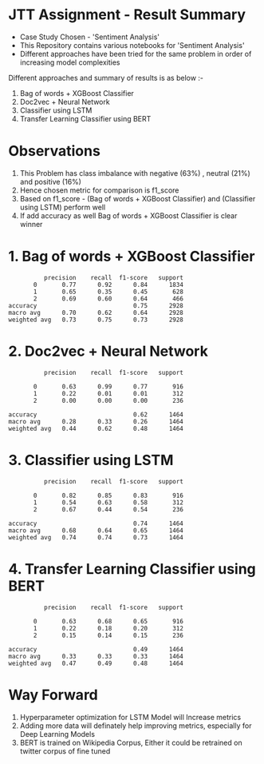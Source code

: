 # JTT Assignment - Result Summary
- Case Study Chosen - 'Sentiment Analysis'
- This Repository contains various notebooks for 'Sentiment Analysis'<br />
- Different approaches have been tried for the same problem in order of increasing model complexities

Different approaches and summary of results is as below :- <br />
1. Bag of words + XGBoost Classifier
2. Doc2vec + Neural Network
3. Classifier using LSTM 
4. Transfer Learning Classifier using BERT


# Observations
1. This Problem has class imbalance with negative (63%) , neutral (21%) and positive (16%) <br />
2. Hence chosen metric for comparison is f1_score
3. Based on f1_score - (Bag of words + XGBoost Classifier) and (Classifier using LSTM) perform well
4. If add accuracy as well Bag of words + XGBoost Classifier is clear winner

# 1. Bag of words + XGBoost Classifier
              precision    recall  f1-score   support
           0       0.77      0.92      0.84      1834
           1       0.65      0.35      0.45       628
           2       0.69      0.60      0.64       466
    accuracy                           0.75      2928
    macro avg      0.70      0.62      0.64      2928
    weighted avg   0.73      0.75      0.73      2928

# 2. Doc2vec + Neural Network
              precision    recall  f1-score   support

           0       0.63      0.99      0.77       916
           1       0.22      0.01      0.01       312
           2       0.00      0.00      0.00       236

    accuracy                           0.62      1464
    macro avg      0.28      0.33      0.26      1464
    weighted avg   0.44      0.62      0.48      1464

# 3. Classifier using LSTM 
              precision    recall  f1-score   support

           0       0.82      0.85      0.83       916
           1       0.54      0.63      0.58       312
           2       0.67      0.44      0.54       236

    accuracy                           0.74      1464
    macro avg      0.68      0.64      0.65      1464
    weighted avg   0.74      0.74      0.73      1464
   

# 4. Transfer Learning Classifier using BERT
              precision    recall  f1-score   support

           0       0.63      0.68      0.65       916
           1       0.22      0.18      0.20       312
           2       0.15      0.14      0.15       236

    accuracy                           0.49      1464
    macro avg      0.33      0.33      0.33      1464
    weighted avg   0.47      0.49      0.48      1464
   
# Way Forward
1. Hyperparameter optimization for LSTM Model will Increase metrics
2. Adding more data will definately help improving metrics, especially for Deep Learning Models
3. BERT is trained on Wikipedia Corpus, Either it could be retrained on twitter corpus of fine tuned
